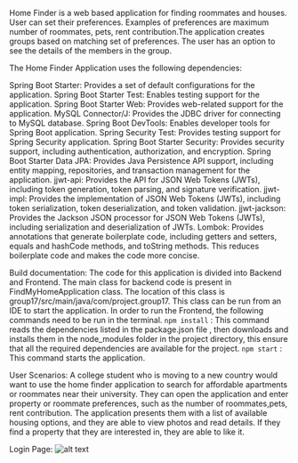 Home Finder is a web based application for finding roommates and houses. User can set their preferences. Examples of preferences are maximum number of roommates, pets, rent contribution.The application creates groups based on matching set of preferences. The user has an option to see the details of the members in the group. 

The Home Finder Application  uses the following dependencies:

Spring Boot Starter: Provides a set of default configurations for the application.
Spring Boot Starter Test: Enables testing support for the  application.
Spring Boot Starter Web: Provides web-related support for the application.
MySQL Connector/J: Provides the JDBC driver for connecting to MySQL database.
Spring Boot DevTools: Enables developer tools for Spring Boot application.
Spring Security Test: Provides testing support for Spring Security application.
Spring Boot Starter Security: Provides security support, including authentication, authorization, and encryption.
Spring Boot Starter Data JPA: Provides Java Persistence API support, including entity mapping, repositories, and transaction management for the application.
jjwt-api: Provides the API for JSON Web Tokens (JWTs), including token generation, token parsing, and signature verification.
jjwt-impl: Provides the implementation of JSON Web Tokens (JWTs), including token serialization, token deserialization, and token validation.
jjwt-jackson: Provides the Jackson JSON processor for JSON Web Tokens (JWTs), including serialization and deserialization of JWTs.
Lombok: Provides annotations that generate boilerplate code, including getters and setters, equals and hashCode methods, and toString methods. This reduces boilerplate code and makes the code more concise.


Build documentation:
The code for this application is divided into Backend and Frontend.
The main class for backend code is present in FindMyHomeApplication class. The location of this class is group17/src/main/java/com/project.group17. This class can be run from an IDE to start the application.
In order to run the Frontend, the following commands need to be run in the terminal.
`npm install` : This command reads the dependencies listed in the package.json file , then downloads and installs them in the node_modules folder in the project directory, this ensure that all the required dependencies are available for the project.
`npm start`  : This command starts the application. 

User Scenarios:
A college student who is moving to a new country would want to use the home finder application to search for affordable apartments or roommates near their university. They can open the application and enter property or roommate preferences, such as the number of roommates,pets, rent contribution.
The application presents them with a list of available housing options, and they are able to view photos and read details. If they find a property that they are interested in, they are able to like it. 

Login Page:
![alt text](https://git.cs.dal.ca/courses/2023-winter/csci-5308/group17/-/raw/listingSmells/Login_Page.png)




